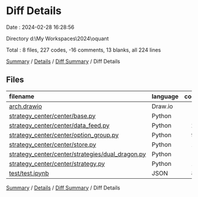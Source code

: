 # Diff Details

Date : 2024-02-28 16:28:56

Directory d:\\My Workspaces\\2024\\oquant

Total : 8 files,  227 codes, -16 comments, 13 blanks, all 224 lines

[Summary](results.md) / [Details](details.md) / [Diff Summary](diff.md) / Diff Details

## Files
| filename | language | code | comment | blank | total |
| :--- | :--- | ---: | ---: | ---: | ---: |
| [arch.drawio](/arch.drawio) | Draw.io | -1 | 0 | 0 | -1 |
| [strategy_center/center/base.py](/strategy_center/center/base.py) | Python | 0 | -15 | -7 | -22 |
| [strategy_center/center/data_feed.py](/strategy_center/center/data_feed.py) | Python | 21 | 0 | 5 | 26 |
| [strategy_center/center/option_group.py](/strategy_center/center/option_group.py) | Python | 97 | 1 | 14 | 112 |
| [strategy_center/center/store.py](/strategy_center/center/store.py) | Python | 11 | 0 | 2 | 13 |
| [strategy_center/center/strategies/dual_dragon.py](/strategy_center/center/strategies/dual_dragon.py) | Python | -4 | -2 | -5 | -11 |
| [strategy_center/center/strategy.py](/strategy_center/center/strategy.py) | Python | 16 | 0 | 3 | 19 |
| [test/test.ipynb](/test/test.ipynb) | JSON | 87 | 0 | 1 | 88 |

[Summary](results.md) / [Details](details.md) / [Diff Summary](diff.md) / Diff Details